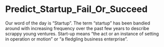 # Predict_Startup_Fail_Or_Succeed
Our word of the day is “Startup”.   The term “startup” has been bandied around with increasing frequency over the past few years to describe scrappy young ventures. Start-up means “the act or an instance of setting in operation or motion” or “a fledgling business enterprise”.
